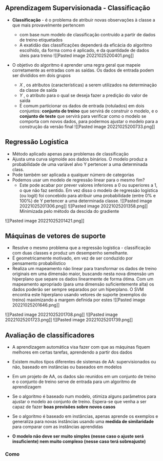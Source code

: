 ## Aprendizagem Supervisionada - Classificação
- **Classificação** - é o problema de atribuir novas observações à classe a que mais provavelmente pertencem 
	- com base num modelo de classificação contruído a partir de dados de treino etiquetados
	- A exatidão das classificações dependerá da eficácia do algoritmo escolhido, da forma como é aplicado, e da quantidade de dados úteis para treino
![[Pasted image 20221025200401.png]]

- O objetivo do algoritmo é aprender uma regra geral que mapeie corretamente as entradas com as saídas. Os dados de entrada podem ser divididos em dois grupos
	- *X* , os atributos (características) a serem utilizados na determinação da classe de saída
	- *Y* , o atributo para o qual se deseja fazer a predição do valor de saída
	- É comum particionar os dados de entrada (rotulados) em dois conjuntos: **conjunto de treino** que servirá de construir o modelo, e o **conjunto de teste** que servirá para verificar como o modelo se comporta com novos dados, para podermos ajustar o modelo para a construção da versão final
![[Pasted image 20221025200733.png]]


## Regressão Logística

- Método aplicado apenas para problemas de classificação
- Ajusta uma curva sigmoide aos dados binários. O modelo produz a probabilidade de uma variável alvo Y pertencer a uma determinada class.
- Pode também ser aplicada a qualquer número de categorias
- Podemos usar um modelo de regressão linear para o mesmo fim?
	- Este pode acabar por prever valores inferiores a 0 ou superiores a 1, o que não faz sentido. Em vez disso o modelo de regressão logística (ou logit) foi concebido para atribuir uma probabilidade (entre 0% e 100%) de Y pertencer a uma determinada classe.
![[Pasted image 20221025201306.png]]
![[Pasted image 20221025201358.png]]
Minimizada pelo método da descida do gradiente

![[Pasted image 20221025201421.png]]

## Máquinas de vetores de suporte
- Resolve o mesmo problema que a regressão logística - classificação com duas classes e produz um desempenho semelhante.
- É geometricamente motivado, em vez de ser conduzido por pensamento probabilístico
- Realiza um mapeamento não linear para transformar os dados de treino originais em uma dimensão maior, buscando nesta nova dimensão um hiperplano que separe os dados linearmente de forma ótima. Com um mapeamento apropriado (para uma dimensão suficientemente alta) os dados poderão ser sempre separados por um hiperplano. O SVM encontra este hiperplano usando vetores de suporte (exemplos do treino) maximizando a margem definida por estes
![[Pasted image 20221025201646.png]]

![[Pasted image 20221025201708.png]]
![[Pasted image 20221025201723.png]]
![[Pasted image 20221025201739.png]]

## Avaliação de classificadores
- A aprendizagem automática visa fazer com que as máquinas fiquem melhores em certas tarefas, aprendendo a partir dos dados
- Existem muitos tipos diferentes de sistemas de AA: supervisionados ou não, baseado em instâncias ou baseados em modelos
- Em um projeto de AA, os dados são reunidos em um conjunto de treino e o conjunto de treino serve de entrada para um algoritmo de aprendizagem

- Se o algoritmo é baseado num modelo, otimiza alguns parâmetros para ajustar o modelo ao conjunto de treino. Espera-se que venha a ser capaz de fazer **boas previsões sobre novos casos**

- Se o algoritmo é baseado em instâncias, apenas aprende os exemplos e generaliza para novas instâncias usando uma **medida de similaridade** para comparar com as instâncias aprendidas

- **O modelo não deve ser muito simples (nesse caso o ajuste será insuficiente) nem muito complexo (nesse caso terá sobreajuste)**
### Como